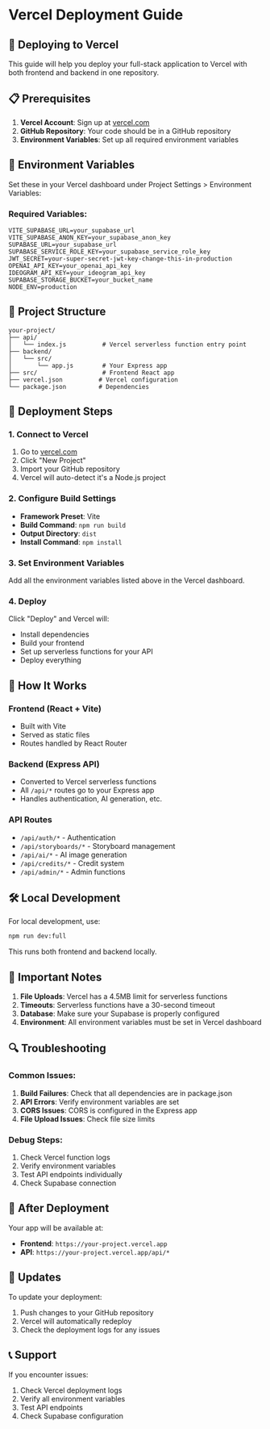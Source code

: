 # Vercel Deployment Guide

## 🚀 Deploying to Vercel

This guide will help you deploy your full-stack application to Vercel with both frontend and backend in one repository.

## 📋 Prerequisites

1. **Vercel Account**: Sign up at [vercel.com](https://vercel.com)
2. **GitHub Repository**: Your code should be in a GitHub repository
3. **Environment Variables**: Set up all required environment variables

## 🔧 Environment Variables

Set these in your Vercel dashboard under Project Settings > Environment Variables:

### Required Variables:
```
VITE_SUPABASE_URL=your_supabase_url
VITE_SUPABASE_ANON_KEY=your_supabase_anon_key
SUPABASE_URL=your_supabase_url
SUPABASE_SERVICE_ROLE_KEY=your_supabase_service_role_key
JWT_SECRET=your-super-secret-jwt-key-change-this-in-production
OPENAI_API_KEY=your_openai_api_key
IDEOGRAM_API_KEY=your_ideogram_api_key
SUPABASE_STORAGE_BUCKET=your_bucket_name
NODE_ENV=production
```

## 📁 Project Structure

```
your-project/
├── api/
│   └── index.js          # Vercel serverless function entry point
├── backend/
│   └── src/
│       └── app.js        # Your Express app
├── src/                  # Frontend React app
├── vercel.json          # Vercel configuration
└── package.json         # Dependencies
```

## 🚀 Deployment Steps

### 1. Connect to Vercel
1. Go to [vercel.com](https://vercel.com)
2. Click "New Project"
3. Import your GitHub repository
4. Vercel will auto-detect it's a Node.js project

### 2. Configure Build Settings
- **Framework Preset**: Vite
- **Build Command**: `npm run build`
- **Output Directory**: `dist`
- **Install Command**: `npm install`

### 3. Set Environment Variables
Add all the environment variables listed above in the Vercel dashboard.

### 4. Deploy
Click "Deploy" and Vercel will:
- Install dependencies
- Build your frontend
- Set up serverless functions for your API
- Deploy everything

## 🔄 How It Works

### Frontend (React + Vite)
- Built with Vite
- Served as static files
- Routes handled by React Router

### Backend (Express API)
- Converted to Vercel serverless functions
- All `/api/*` routes go to your Express app
- Handles authentication, AI generation, etc.

### API Routes
- `/api/auth/*` - Authentication
- `/api/storyboards/*` - Storyboard management
- `/api/ai/*` - AI image generation
- `/api/credits/*` - Credit system
- `/api/admin/*` - Admin functions

## 🛠 Local Development

For local development, use:
```bash
npm run dev:full
```

This runs both frontend and backend locally.

## 📝 Important Notes

1. **File Uploads**: Vercel has a 4.5MB limit for serverless functions
2. **Timeouts**: Serverless functions have a 30-second timeout
3. **Database**: Make sure your Supabase is properly configured
4. **Environment**: All environment variables must be set in Vercel dashboard

## 🔍 Troubleshooting

### Common Issues:
1. **Build Failures**: Check that all dependencies are in package.json
2. **API Errors**: Verify environment variables are set
3. **CORS Issues**: CORS is configured in the Express app
4. **File Upload Issues**: Check file size limits

### Debug Steps:
1. Check Vercel function logs
2. Verify environment variables
3. Test API endpoints individually
4. Check Supabase connection

## 🎉 After Deployment

Your app will be available at:
- **Frontend**: `https://your-project.vercel.app`
- **API**: `https://your-project.vercel.app/api/*`

## 🔄 Updates

To update your deployment:
1. Push changes to your GitHub repository
2. Vercel will automatically redeploy
3. Check the deployment logs for any issues

## 📞 Support

If you encounter issues:
1. Check Vercel deployment logs
2. Verify all environment variables
3. Test API endpoints
4. Check Supabase configuration
